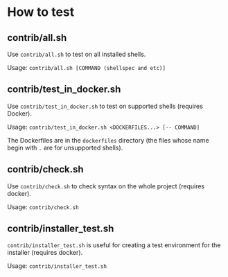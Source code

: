 # How to test

## contrib/all.sh

Use `contrib/all.sh` to test on all installed shells.

Usage: `contrib/all.sh [COMMAND (shellspec and etc)]`

## contrib/test_in_docker.sh

Use `contrib/test_in_docker.sh` to test on supported shells (requires Docker).

Usage: `contrib/test_in_docker.sh <DOCKERFILES...> [-- COMMAND]`

The Dockerfiles are in the `dockerfiles` directory (the files whose name begin
with `.` are for unsupported shells).

## contrib/check.sh

Use `contrib/check.sh` to check syntax on the whole project (requires docker).

Usage: `contrib/check.sh`

## contrib/installer_test.sh

`contrib/installer_test.sh` is useful for creating a test environment for the
installer (requires docker).

Usage: `contrib/installer_test.sh`
